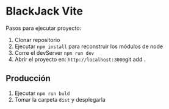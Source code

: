 # BlackJack Vite

Pasos para ejecutar proyecto:

1. Clonar repositorio
2. Ejecutar ```npm install``` para reconstruir los módulos de node
3. Corre el devServer ```npm run dev```
4. Abrir el proyecto en: ```http://localhost:3000```git add .

## Producción 

1. Ejecutar ```npm run buld```
2. Tomar la carpeta ```dist``` y desplegarla